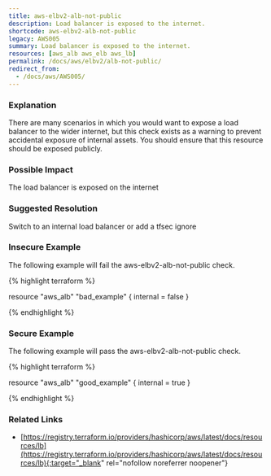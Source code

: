 ```yaml
---
title: aws-elbv2-alb-not-public
description: Load balancer is exposed to the internet.
shortcode: aws-elbv2-alb-not-public
legacy: AWS005
summary: Load balancer is exposed to the internet. 
resources: [aws_alb aws_elb aws_lb] 
permalink: /docs/aws/elbv2/alb-not-public/
redirect_from: 
  - /docs/aws/AWS005/
---
```


### Explanation


There are many scenarios in which you would want to expose a load balancer to the wider internet, but this check exists as a warning to prevent accidental exposure of internal assets. You should ensure that this resource should be exposed publicly.


### Possible Impact
The load balancer is exposed on the internet

### Suggested Resolution
Switch to an internal load balancer or add a tfsec ignore


### Insecure Example

The following example will fail the aws-elbv2-alb-not-public check.

{% highlight terraform %}

resource "aws_alb" "bad_example" {
	internal = false
}

{% endhighlight %}



### Secure Example

The following example will pass the aws-elbv2-alb-not-public check.

{% highlight terraform %}

resource "aws_alb" "good_example" {
	internal = true
}

{% endhighlight %}



### Related Links


- [https://registry.terraform.io/providers/hashicorp/aws/latest/docs/resources/lb](https://registry.terraform.io/providers/hashicorp/aws/latest/docs/resources/lb){:target="_blank" rel="nofollow noreferrer noopener"}


